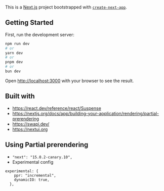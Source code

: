 This is a [Next.js](https://nextjs.org) project bootstrapped with [`create-next-app`](https://nextjs.org/docs/app/api-reference/cli/create-next-app).

## Getting Started

First, run the development server:

```bash
npm run dev
# or
yarn dev
# or
pnpm dev
# or
bun dev
```

Open [http://localhost:3000](http://localhost:3000) with your browser to see the result.

## Built with
- https://react.dev/reference/react/Suspense
- https://nextjs.org/docs/app/building-your-application/rendering/partial-prerendering
- https://swapi.dev/
- https://nextui.org

## Using Partial prerendering 
- `"next": "15.0.2-canary.10",`
- Experimental config
```
experimental: {
    ppr: "incremental",
    dynamicIO: true,
  },
```
